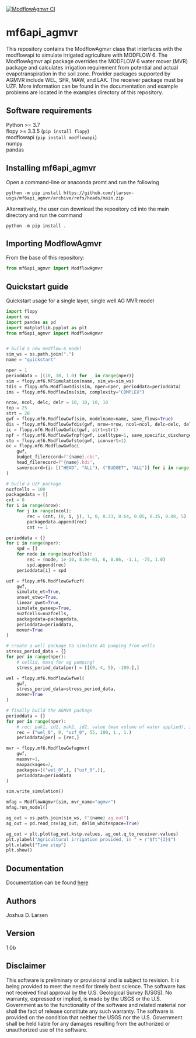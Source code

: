 [![ModflowAgmvr CI](https://github.com/jlarsen-usgs/modflow6api_agMVR/actions/workflows/ci.yml/badge.svg)](https://github.com/jlarsen-usgs/modflow6api_agMVR/actions/workflows/ci.yml)

# mf6api_agmvr
This repository contains the ModflowAgmvr class that interfaces with the 
modflowapi to simulate irrigated agriculture with MODFLOW 6. The ModflowAgmvr 
api package overrides the MODFLOW 6 water mover (MVR) package and calculates
irrigation requirement from potential and actual evapotranspiration in the 
soil zone. Provider packages supported by AGMVR include WEL, SFR, MAW, and LAK.
The receiver package must be UZF. More information can be found in the 
documentation and example problems are located in the examples directory of 
this repository.

## Software requirements
Python >= 3.7  
flopy >= 3.3.5 (`pip install flopy`)  
modflowapi (`pip install modflowapi`)  
numpy  
pandas

## Installing mf6api_agmvr
Open a command-line or anaconda promt and run the following

```commandline
python -m pip install https://github.com/jlarsen-usgs/mf6api_agmvr/archive/refs/heads/main.zip
```

Alternatively, the user can download the repository cd into the main directory
and run the command
```commandline
python -m pip install .
```

## Importing ModflowAgmvr
From the base of this repository: 

```python
from mf6api_agmvr import ModflowAgmvr
```

## Quickstart guide
Quickstart usage for a single layer, single well AG MVR model
```python
import flopy
import os
import pandas as pd
import matplotlib.pyplot as plt
from mf6api_agmvr import ModflowAgmvr


# build a new modflow-6 model 
sim_ws = os.path.join(".")
name = "quickstart"

nper = 1
perioddata = [(10, 10, 1.0) for _ in range(nper)]
sim = flopy.mf6.MFSimulation(name, sim_ws=sim_ws)
tdis = flopy.mf6.ModflowTdis(sim, nper=nper, perioddata=perioddata)
ims = flopy.mf6.ModflowIms(sim, complexity="COMPLEX")

nrow, ncol, delc, delr = 10, 10, 10, 10
top = 25
strt = 20
gwf = flopy.mf6.ModflowGwf(sim, modelname=name, save_flows=True)
dis = flopy.mf6.ModflowGwfdis(gwf, nrow=nrow, ncol=ncol, delc=delc, delr=delr, top=top)
ic = flopy.mf6.ModflowGwfic(gwf, strt=strt)
npf = flopy.mf6.ModflowGwfnpf(gwf, icelltype=1, save_specific_discharge=True)
sto = flopy.mf6.ModflowGwfsto(gwf, iconvert=1)
oc = flopy.mf6.ModflowGwfoc(
    gwf,
    budget_filerecord=f"{name}.cbc",
    head_filerecord=f"{name}.hds",
    saverecord={i: [("HEAD", "ALL"), ("BUDGET", "ALL")] for i in range(nper)}
)

# build a UZF package
nuzfcells = 100
packagedata = []
cnt = 0
for i in range(nrow):
    for j in range(ncol):
        rec = (cnt, (0, i, j), 1, 0, 0.33, 8.64, 0.05, 0.35, 0.08, 5)
        packagedata.append(rec)
        cnt += 1

perioddata = {}
for i in range(nper):
    spd = []
    for node in range(nuzfcells):
        rec = (node, 1e-10, 8.0e-01, 6, 0.06, -1.1, -75, 1.0)
        spd.append(rec)
    perioddata[i] = spd

uzf = flopy.mf6.ModflowGwfuzf(
    gwf,
    simulate_et=True,
    unsat_etwc=True,
    linear_gwet=True,
    simulate_gwseep=True,
    nuzfcells=nuzfcells,
    packagedata=packagedata,
    perioddata=perioddata,
    mover=True
)

# create a well package to simulate AG pumping from wells
stress_period_data = {}
for per in range(nper):
    # cellid, maxq for ag pumping!
    stress_period_data[per] = [[(0, 4, 5), -100.],]

wel = flopy.mf6.ModflowGwfwel(
    gwf,
    stress_period_data=stress_period_data,
    mover=True
)

# finally build the AGMVR package
perioddata = {}
for per in range(nper):
    # rec: pak1, id1, pak2, id2, value (max volume of water applied), irr_eff, app_eff
    rec = ("wel_0", 0, "uzf_0", 55, 100, 1., 1.)
    perioddata[per] = [rec,]

mvr = flopy.mf6.ModflowGwfagmvr(
    gwf,
    maxmvr=1,
    maxpackages=2,
    packages=[("wel_0",), ("uzf_0",)],
    perioddata=perioddata
)

sim.write_simulation()

mfag = ModflowAgmvr(sim, mvr_name="agmvr")
mfag.run_model()

ag_out = os.path.join(sim_ws, f"{name}_ag.out")
ag_out = pd.read_csv(ag_out, delim_whitespace=True)

ag_out = plt.plot(ag_out.kstp.values, ag_out.q_to_receiver.values)
plt.ylabel("Agricultural irrigation provided, in " + r"$ft^{3}$")
plt.xlabel("Time step")
plt.show()
```

## Documentation
Documentation can be found [here](https://github.com/jlarsen-usgs/mf6api_agmvr/blob/main/docs/documentation.md)

## Authors
Joshua D. Larsen

## Version
1.0b

## Disclaimer
This software is preliminary or provisional and is subject to revision. It is 
being provided to meet the need for timely best science. The software has not 
received final approval by the U.S. Geological Survey (USGS). No warranty, 
expressed or implied, is made by the USGS or the U.S. Government as to the 
functionality of the software and related material nor shall the fact of 
release constitute any such warranty. The software is provided on the condition 
that neither the USGS nor the U.S. Government shall be held liable for any 
damages resulting from the authorized or unauthorized use of the software.